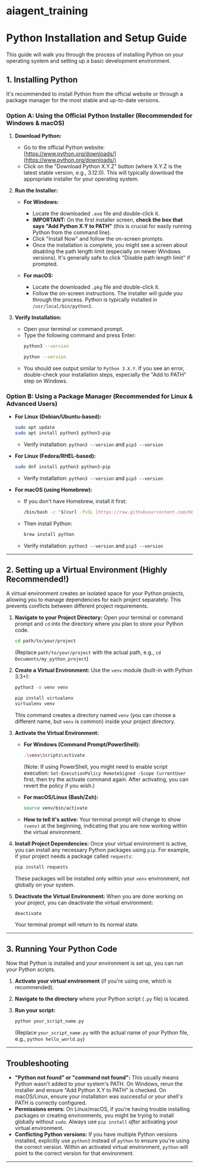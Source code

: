 # aiagent_training

# Python Installation and Setup Guide
This guide will walk you through the process of installing Python on your operating system and setting up a basic development environment.

## 1. Installing Python
It's recommended to install Python from the official website or through a package manager for the most stable and up-to-date versions.

### Option A: Using the Official Python Installer (Recommended for Windows & macOS)
1.  **Download Python:**
    * Go to the official Python website: [https://www.python.org/downloads/](https://www.python.org/downloads/)
    * Click on the "Download Python X.Y.Z" button (where X.Y.Z is the latest stable version, e.g., 3.12.0). This will typically download the appropriate installer for your operating system.

2.  **Run the Installer:**
    * **For Windows:**
        * Locate the downloaded `.exe` file and double-click it.
        * **IMPORTANT:** On the first installer screen, **check the box that says "Add Python X.Y to PATH"** (this is crucial for easily running Python from the command line).
        * Click "Install Now" and follow the on-screen prompts.
        * Once the installation is complete, you might see a screen about disabling the path length limit (especially on newer Windows versions). It's generally safe to click "Disable path length limit" if prompted.

    * **For macOS:**
        * Locate the downloaded `.pkg` file and double-click it.
        * Follow the on-screen instructions. The installer will guide you through the process. Python is typically installed in `/usr/local/bin/python3`.

3.  **Verify Installation:**
    * Open your terminal or command prompt.
    * Type the following command and press Enter:
        ```bash
        python3 --version
        ```
        ```bash
        python --version
        ```
    * You should see output similar to `Python 3.X.Y`. If you see an error, double-check your installation steps, especially the "Add to PATH" step on Windows.

### Option B: Using a Package Manager (Recommended for Linux & Advanced Users)
* **For Linux (Debian/Ubuntu-based):**
    ```bash
    sudo apt update
    sudo apt install python3 python3-pip
    ```
    * Verify installation: `python3 --version` and `pip3 --version`

* **For Linux (Fedora/RHEL-based):**
    ```bash
    sudo dnf install python3 python3-pip
    ```
    * Verify installation: `python3 --version` and `pip3 --version`

* **For macOS (using Homebrew):**
    * If you don't have Homebrew, install it first:
        ```bash
        /bin/bash -c "$(curl -fsSL [https://raw.githubusercontent.com/Homebrew/install/HEAD/install.sh](https://raw.githubusercontent.com/Homebrew/install/HEAD/install.sh))"
        ```
    * Then install Python:
        ```bash
        brew install python
        ```
    * Verify installation: `python3 --version` and `pip3 --version`

---

## 2. Setting up a Virtual Environment (Highly Recommended!)
A virtual environment creates an isolated space for your Python projects, allowing you to manage dependencies for each project separately. This prevents conflicts between different project requirements.

1.  **Navigate to your Project Directory:**
    Open your terminal or command prompt and `cd` into the directory where you plan to store your Python code.
    ```bash
    cd path/to/your/project
    ```
    (Replace `path/to/your/project` with the actual path, e.g., `cd Documents/my_python_project`)

2.  **Create a Virtual Environment:**
    Use the `venv` module (built-in with Python 3.3+):
    ```bash
    python3 -m venv venv
    ```
    ```bash
    pip install virtualenv
    virtualenv venv
    ```
    This command creates a directory named `venv` (you can choose a different name, but `venv` is common) inside your project directory.

3.  **Activate the Virtual Environment:**
    * **For Windows (Command Prompt/PowerShell):**
        ```bash
        .\venv\Scripts\activate
        ```
        (Note: If using PowerShell, you might need to enable script execution: `Set-ExecutionPolicy RemoteSigned -Scope CurrentUser` first, then try the activate command again. After activating, you can revert the policy if you wish.)

    * **For macOS/Linux (Bash/Zsh):**
        ```bash
        source venv/bin/activate
        ```

    * **How to tell it's active:** Your terminal prompt will change to show `(venv)` at the beginning, indicating that you are now working within the virtual environment.

4.  **Install Project Dependencies:**
    Once your virtual environment is active, you can install any necessary Python packages using `pip`. For example, if your project needs a package called `requests`:
    ```bash
    pip install requests
    ```
    These packages will be installed only within your `venv` environment, not globally on your system.

5.  **Deactivate the Virtual Environment:**
    When you are done working on your project, you can deactivate the virtual environment:
    ```bash
    deactivate
    ```
    Your terminal prompt will return to its normal state.

---
## 3. Running Your Python Code
Now that Python is installed and your environment is set up, you can run your Python scripts.

1.  **Activate your virtual environment** (if you're using one, which is recommended).

2.  **Navigate to the directory** where your Python script (`.py` file) is located.

3.  **Run your script:**
    ```bash
    python your_script_name.py
    ```
    (Replace `your_script_name.py` with the actual name of your Python file, e.g., `python hello_world.py`)
---

## Troubleshooting
* **"Python not found" or "command not found":** This usually means Python wasn't added to your system's PATH. On Windows, rerun the installer and ensure "Add Python X.Y to PATH" is checked. On macOS/Linux, ensure your installation was successful or your shell's PATH is correctly configured.
* **Permissions errors:** On Linux/macOS, if you're having trouble installing packages or creating environments, you might be trying to install globally without `sudo`. Always use `pip install` *after* activating your virtual environment.
* **Conflicting Python versions:** If you have multiple Python versions installed, explicitly use `python3` instead of `python` to ensure you're using the correct version. Within an activated virtual environment, `python` will point to the correct version for that environment.
---
